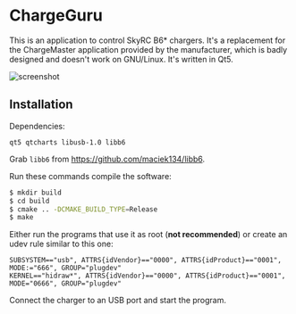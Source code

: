 ChargeGuru
=====
This is an application to control SkyRC B6* chargers. It's a replacement for the ChargeMaster application
provided by the manufacturer, which is badly designed and doesn't work on GNU/Linux. It's written in Qt5.

![screenshot](https://i.imgur.com/SSo5eYT.png)

Installation
------------
Dependencies:
```
qt5 qtcharts libusb-1.0 libb6
```

Grab `libb6` from https://github.com/maciek134/libb6.

Run these commands compile the software:
```bash
$ mkdir build
$ cd build
$ cmake .. -DCMAKE_BUILD_TYPE=Release
$ make
```

Either run the programs that use it as root (**not recommended**) or create an udev rule similar to this one:
```udev
SUBSYSTEM=="usb", ATTRS{idVendor}=="0000", ATTRS{idProduct}=="0001", MODE:="666", GROUP="plugdev"
KERNEL=="hidraw*", ATTRS{idVendor}=="0000", ATTRS{idProduct}=="0001", MODE="0666", GROUP="plugdev"
```

Connect the charger to an USB port and start the program.
